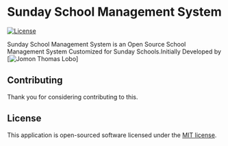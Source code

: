 # Sunday School Management System

[![License](https://poser.pugx.org/laravel/framework/license.svg)](https://packagist.org/packages/laravel/framework)

Sunday School Management System is an Open Source School Management System Customized for Sunday Schools.Initially Developed by [![Jomon Thomas Lobo](http://jomonlobo.online)]


## Contributing

Thank you for considering contributing to this. 


## License

This application is open-sourced software licensed under the [MIT license](http://opensource.org/licenses/MIT).
